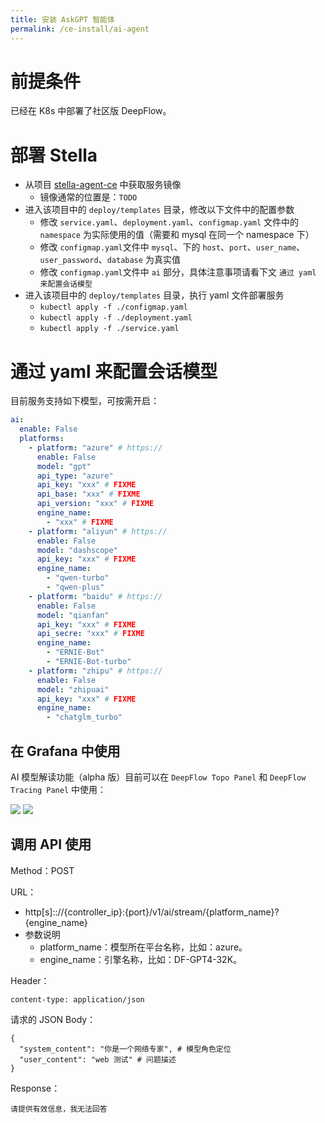 ```yaml
---
title: 安装 AskGPT 智能体
permalink: /ce-install/ai-agent
---
```


# 前提条件

已经在 K8s 中部署了社区版 DeepFlow。

# 部署 Stella

- 从项目 [stella-agent-ce](https://github.com/deepflowio/stella-agent-ce) 中获取服务镜像
  - 镜像通常的位置是：`TODO`
- 进入该项目中的 `deploy/templates` 目录，修改以下文件中的配置参数
  - 修改 `service.yaml`、`deployment.yaml`、`configmap.yaml` 文件中的 `namespace` 为实际使用的值（需要和 mysql 在同一个 namespace 下）
  - 修改 `configmap.yaml`文件中 `mysql`、下的 `host`、`port`、`user_name`、`user_password`、`database` 为真实值
  - 修改 `configmap.yaml`文件中 `ai` 部分，具体注意事项请看下文 `通过 yaml 来配置会话模型`
- 进入该项目中的 `deploy/templates` 目录，执行 yaml 文件部署服务
  - `kubectl apply -f ./configmap.yaml`
  - `kubectl apply -f ./deployment.yaml`
  - `kubectl apply -f ./service.yaml`

# 通过 yaml 来配置会话模型

目前服务支持如下模型，可按需开启：

```yaml
ai:
  enable: False
  platforms:
    - platform: "azure" # https://
      enable: False
      model: "gpt"
      api_type: "azure"
      api_key: "xxx" # FIXME
      api_base: "xxx" # FIXME
      api_version: "xxx" # FIXME
      engine_name:
        - "xxx" # FIXME
    - platform: "aliyun" # https://
      enable: False
      model: "dashscope"
      api_key: "xxx" # FIXME
      engine_name:
        - "qwen-turbo"
        - "qwen-plus"
    - platform: "baidu" # https://
      enable: False
      model: "qianfan"
      api_key: "xxx" # FIXME
      api_secre: "xxx" # FIXME
      engine_name:
        - "ERNIE-Bot"
        - "ERNIE-Bot-turbo"
    - platform: "zhipu" # https://
      enable: False
      model: "zhipuai"
      api_key: "xxx" # FIXME
      engine_name:
        - "chatglm_turbo"
```

## 在 Grafana 中使用

AI 模型解读功能（alpha 版）目前可以在 `DeepFlow Topo Panel` 和 `DeepFlow Tracing Panel` 中使用：

<img src="./imgs/topo-panel-with-ask-gpt.png">

<img src="./imgs/tracing-panel-with-ask-gpt.png">

## 调用 API 使用

Method：POST

URL：
- http[s]:://{controller_ip}:{port}/v1/ai/stream/{platform_name}?{engine_name}
- 参数说明
  - platform_name：模型所在平台名称，比如：azure。
  - engine_name：引擎名称，比如：DF-GPT4-32K。

Header：
```
content-type: application/json
```

请求的 JSON Body：
```
{
  "system_content": "你是一个网络专家", # 模型角色定位
  "user_content": "web 测试" # 问题描述
}
```

Response：
```text
请提供有效信息，我无法回答
```
